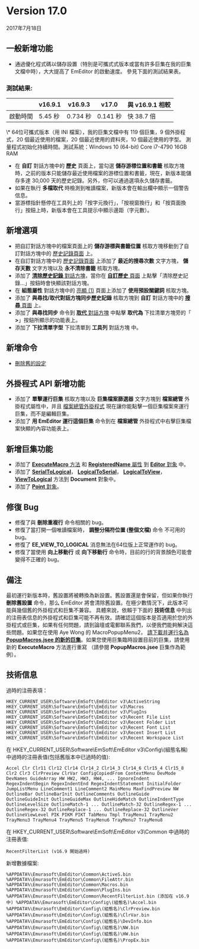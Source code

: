 # Version 17.0

2017年7月18日

## 一般新增功能

- 通過優化程式碼以儲存設置（特別是可攜式式版本或當有許多巨集在我的巨集文檔中時），大大提高了 EmEditor 的啟動速度。 參見下面的測試結果表。

### 測試結果:

|  | v16.9.1 | v16.9.3 | v17.0 | 與 v16.9.1 相較 |
| --- | --- | --- | --- | --- |
| 啟動時間 | 5.45 秒 | 0.734 秒 | 0.141 秒 | 快 38.7 倍 |

\\* 64位可攜式版本（用 INI 檔案），我的巨集文檔中有 119 個巨集，9 個外掛程式，20 個最近使用的檔案，20 個最近使用的資料夾，10 個最近使用的字型。 測量程式初始化持續時間。測試系統：Windows 10 (64-bit) Core i7-4790 16GB RAM

- 在 **自訂** 對話方塊中的 **歷史** 頁面上，當勾選 **儲存游標位置和書籤** 核取方塊時，之前的版本只能儲存最近使用檔案的游標位置和書籤，現在，新版本能儲存多達 30,000 天的歷史記錄。另外，你可以通過選項永久儲存書籤。
- 如果在執行 **多檔取代** 時檢測到唯讀檔案，新版本會在輸出欄中顯示一個警告信息。
- 當游標指針懸停在工具列上的「按字元換行」，「按視窗換行」和「按頁面換行」按鈕上時，新版本會在工具提示中顯示邊距（字元數）。

## 新增選項

- 把自訂對話方塊中的檔案頁面上的 **儲存游標與書籤位置** 核取方塊移動到了自訂對話方塊中的 [歷史記錄頁面](../dlg/customize/history/index) 上。
- 在自訂對話方塊中的 [歷史記錄頁面](../dlg/customize/history/index) 上添加了 **最近的搜尋次數** 文字方塊， **儲存天數** 文字方塊以及 **永不清除書籤** 核取方塊。
- 添加了 [**清除歷史記錄** 對話方塊](../dlg/clear_history/index)，當你在 [**自訂歷史** 頁面](../dlg/customize/history/index) 上點擊「清除歷史記錄...」按鈕時會快顯該對話方塊。
- 在 **組態屬性** 對話方塊中的 [亮顯 (1)](../dlg/properties/highlight1/index) 頁面上添加了 **使用預設關鍵詞** 核取方塊。
- 添加了 **與尋找/取代對話方塊同步歷史記錄** 核取方塊到 **自訂** 對話方塊中的 [**搜尋** 頁面](../dlg/customize/search/index) 上。
- 添加了 **與尋找同步** 命令到 [**取代** 對話方塊](../dlg/replace/index) 中點擊 **取代為** 下拉清單方塊旁的「 **>**」按鈕所顯示的功能表上。
- 添加了 **下拉清單字型** 下拉清單到 **工具列** 對話方塊 中。

## 新增命令

- [刪除舊的設定](../cmd/tools/delete_old_settings)

## 外掛程式 API 新增功能

- 添加了 **單擊運行巨集** 核取方塊以及 **巨集檔案篩選器** 文字方塊到 **檔案總管** 外掛程式屬性中，并且 [檔案總管外掛程式](../howto/plugin/plugin_explorer) 現在讓你能點擊一個巨集檔案來運行巨集，而不是編輯巨集。
- 添加了 **用 EmEditor 運行這個巨集** 命令到在 **檔案總管** 外掛程式中右擊巨集檔案快顯的內容功能表上。

## 新增巨集功能

- 添加了 [**ExecuteMacro** 方法](../macro/editor/editor_executemacro) 和 [**RegisteredName** 屬性](../macro/editor/registeredname) 到 [**Editor** 對象](../macro/editor/index) 中。
- 添加了 [**SerialToLogical**](../macro/document/serialtological)， [**LogicalToSerial**](../macro/document/logicaltoserial)， [**LogicalToView**](../macro/document/logicaltoview)， [**ViewToLogical**](../macro/document/viewtological) 方法到 **Document** 對象中。
- 添加了 [**Point** 對象](../macro/point/index)。

## 修復 Bug

- 修復了與 **刪除重複行** 命令相關的 bug。
- 修復了當打開一個唯讀檔案時， **調整分隔符位置 (整個文檔)** 命令 不可用的 bug。
- 修復了 **EE\_VIEW\_TO\_LOGICAL** 消息無法在64位版上正常運作的 bug。
- 修復了當使用 **向上移動行** 或 **向下移動行** 命令時，目前的行的背景顏色可能會變得不正確的 bug。

## 備注

最初運行新版本時，舊設置將被轉換為新設置。舊設置還是會保留，但如果你執行 **刪除舊設置** 命令，那么 EmEditor 將會清除舊設置。在極少數情況下，此版本可能與幾個舊的外掛程式和巨集不兼容。 具體來說，依賴于下面的 **技術信息** 中列出的注冊表信息的外掛程式和巨集可能不再有效。請確認這個版本是否適用於您的外掛程式或巨集，如果有任何問題，請到論壇或電郵聯系我們，以便我們能夠解決這些問題。如果您在使用 Aye Wong 的 MacroPopupMenu2， [請下載并運行名為 **PopupMacros.jsee 的新的巨集**](https://www.emeditor.com/files/popupmacros-jsee/)。如果您使用巨集臨時設置目前的巨集，請使用新的 **ExecuteMacro** 方法進行重寫 （請參閱 **PopupMacros.jsee** 巨集作為範例）。

## 技術信息

過時的注冊表項：

`HKEY_CURRENT_USER\Software\EmSoft\EmEditor v3\ActiveString
HKEY_CURRENT_USER\Software\EmSoft\EmEditor v3\Macros
HKEY_CURRENT_USER\Software\EmSoft\EmEditor v3\PlugIns
HKEY_CURRENT_USER\Software\EmSoft\EmEditor v3\Recent File List
HKEY_CURRENT_USER\Software\EmSoft\EmEditor v3\Recent Folder List
HKEY_CURRENT_USER\Software\EmSoft\EmEditor v3\Recent Font List
HKEY_CURRENT_USER\Software\EmSoft\EmEditor v3\Recent Insert List
HKEY_CURRENT_USER\Software\EmSoft\EmEditor v3\Recent Workspace List
`

在 HKEY\_CURRENT\_USER\\Software\\EmSoft\\EmEditor v3\\Config\\(組態名稱) 中過時的注冊表值(包括舊版本中已過時的值):

`Accel
Clr
Clr11
Clr12
Clr14
Clr14_2
Clr14_3
Clr14_6
Clr15_4
Clr15_8
Clr2
Clr3
ClrPreview
ClrVar
ConfigCopiedFrom
ContextMenu
DevMode
DevNames
GuideArray
HW
HW2, HW3, HW4, ...
IgnoreIndent
RegexIndentBegin
RegexIndentEnd
RegexIndentStatement
InitialFolder
JumpListMenu
LineComment1
LineComment2
MainMenu
MaxFindPreview
NW
OutlineBar
OutlineBarInit
OutlineComments
OutlineGuide
OutlineGuideInit
OutlineGuideMax
OutlineHideMatch
OutlineIndentType
OutlineLevelSize
OutlineMatch-1 ... OutlineMatch-32
OutlineRegex-1 ... OutlineRegex-32
OutlineReplace-1 ... OutlineReplace-32
OutlineVer
OutlineViewLevel
PIK
PIKM
PIKT
TabMenu
Tmpl
TrayMenu1
TrayMenu2
TrayMenu3
TrayMenu4
TrayMenu5
TrayMenu6
TrayMenu7
TrayMenu8
`

在 HKEY\_CURRENT\_USER\\Software\\EmSoft\\EmEditor v3\\Common 中過時的注冊表值:

`RecentFilterList (v16.9 開始過時)`

新增數據檔案:

`%APPDATA%\Emurasoft\EmEditor\Common\ActiveS.bin
%APPDATA%\Emurasoft\EmEditor\Common\FileAttr.bin
%APPDATA%\Emurasoft\EmEditor\Common\Macros.bin
%APPDATA%\Emurasoft\EmEditor\Common\PlugIns.bin
%APPDATA%\Emurasoft\EmEditor\Common\RecentFilterList.bin (添加在 v16.9 中)
%APPDATA%\Emurasoft\EmEditor\Config\(組態名)\Accel.bin
%APPDATA%\Emurasoft\EmEditor\Config\(組態名)\ClrPreview.bin
%APPDATA%\Emurasoft\EmEditor\Config\(組態名)\ClrVar.bin
%APPDATA%\Emurasoft\EmEditor\Config\(組態名)\DevInfo.bin
%APPDATA%\Emurasoft\EmEditor\Config\(組態名)\NW.bin
%APPDATA%\Emurasoft\EmEditor\Config\(組態名)\HW.bin
%APPDATA%\Emurasoft\EmEditor\Config\(組態名)\PropEx.bin
`
